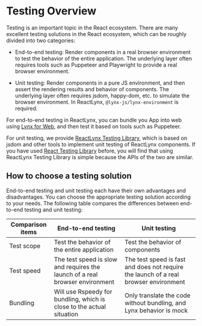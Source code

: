 # Testing Overview

Testing is an important topic in the React ecosystem. There are many excellent testing solutions in the React ecosystem, which can be roughly divided into two categories:

- End-to-end testing: Render components in a real browser environment to test the behavior of the entire application. The underlying layer often requires tools such as Puppeteer and Playwright to provide a real browser environment.

- Unit testing: Render components in a pure JS environment, and then assert the rendering results and behavior of components. The underlying layer often requires jsdom, happy-dom, etc. to simulate the browser environment. In ReactLynx, `@lynx-js/lynx-environment` is required.

For end-to-end testing in ReactLynx, you can bundle you App into web using [Lynx for Web](guide/start/fragments/web/integrating-lynx-with-web), and then test it based on tools such as Puppeteer.

For unit testing, we provide [ReactLynx Testing Library](./react-lynx-testing-library/index.mdx), which is based on jsdom and other tools to implement unit testing of ReactLynx components. If you have used [React Testing Library](https://testing-library.com/docs/react-testing-library/intro/) before, you will find that using ReactLynx Testing Library is simple because the APIs of the two are similar.

## How to choose a testing solution

End-to-end testing and unit testing each have their own advantages and disadvantages. You can choose the appropriate testing solution according to your needs. The following table compares the differences between end-to-end testing and unit testing:

| Comparison items | End-to-end testing                                                           | Unit testing                                                                         |
| ---------------- | ---------------------------------------------------------------------------- | ------------------------------------------------------------------------------------ |
| Test scope       | Test the behavior of the entire application                                  | Test the behavior of components                                                      |
| Test speed       | The test speed is slow and requires the launch of a real browser environment | The test speed is fast and does not require the launch of a real browser environment |
| Bundling         | Will use Rspeedy for bundling, which is close to the actual situation        | Only translate the code without bundling, and Lynx behavior is mock                  |
